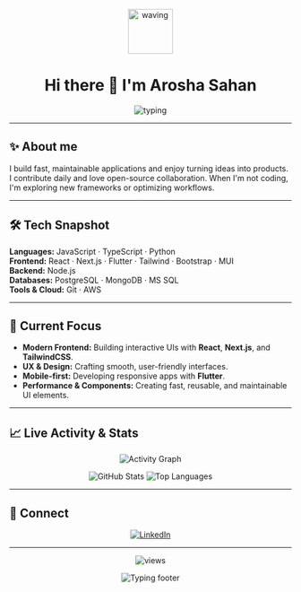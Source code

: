 <!--
  Animated & lively GitHub Profile README
  Replace YourUsername and linkedin url before committing
-->

<p align="center">
  <img src="https://media.giphy.com/media/hvRJCLFzcasrR4ia7z/giphy.gif" alt="waving" width="80" />
</p>

<h1 align="center">Hi there 👋 I'm <strong>Arosha Sahan</strong></h1>

<p align="center">
  <img src="https://readme-typing-svg.herokuapp.com?font=Fira+Code&size=23&duration=3000&color=7F5AF0&center=true&vCenter=true&width=720&height=50&lines=Full-Stack+Developer;JS+%2F+Node+%2F+TS+%2F+Python;React+%2F+Next.js+%2F+Flutter;Always+Learning" alt="typing" />
</p>

---

## ✨ About me
I build fast, maintainable applications and enjoy turning ideas into products. I contribute daily and love open-source collaboration. When I'm not coding, I'm exploring new frameworks or optimizing workflows.

---

## 🛠 Tech Snapshot
**Languages:** JavaScript · TypeScript · Python  
**Frontend:** React · Next.js · Flutter · Tailwind · Bootstrap · MUI  
**Backend:** Node.js  
**Databases:** PostgreSQL · MongoDB · MS SQL  
**Tools & Cloud:** Git · AWS

---

## 🎯 Current Focus
-  **Modern Frontend:** Building interactive UIs with **React**, **Next.js**, and **TailwindCSS**.  
-  **UX & Design:** Crafting smooth, user-friendly interfaces.  
-  **Mobile-first:** Developing responsive apps with **Flutter**.  
-  **Performance & Components:** Creating fast, reusable, and maintainable UI elements. 

---

## 📈 Live Activity & Stats
<!-- Activity graph + top languages (replace YourUsername) -->
<p align="center">
  <img src="https://github-readme-activity-graph.vercel.app/graph?username=arondevpro&theme=react-dark" alt="Activity Graph" />
</p>

<p align="center">
  <img alt="GitHub Stats" src="https://github-readme-stats.vercel.app/api?username=arondevpro&show_icons=true&theme=tokyonight" />
  <img alt="Top Languages" src="https://github-readme-stats.vercel.app/api/top-langs/?username=arondevpro&layout=compact&theme=tokyonight" />
</p>

---

## 🤝 Connect
<p align="center">
  <a href="https://www.linkedin.com/in/yourprofile">
    <img src="https://img.shields.io/badge/LinkedIn-0077B5?style=for-the-badge&logo=linkedin&logoColor=white" alt="LinkedIn"/>
  </a>
</p>

---

<p align="center">
  <img src="https://komarev.com/ghpvc/?username=AronDevpro&label=Profile%20views&color=blue&style=flat-square" alt="views" />
</p>
<p align="center">
  <img src="https://readme-typing-svg.herokuapp.com?font=Fira+Code&size=18&duration=3000&pause=1000&color=F59E0B&center=true&vCenter=true&width=700&lines=Thanks+for+visiting+my+profile!;Let's+connect+and+collaborate.;Keep+building+🚀+Keep+learning+📚+Keep+improving+💡" alt="Typing footer" />
</p>
